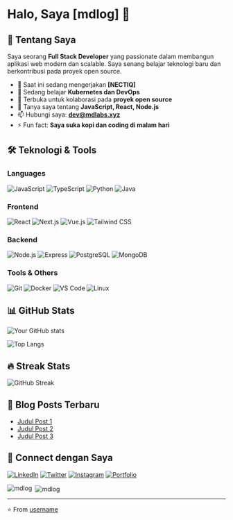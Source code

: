 # Halo, Saya [mdlog] 👋

## 🚀 Tentang Saya

Saya seorang **Full Stack Developer** yang passionate dalam membangun aplikasi web modern dan scalable. Saya senang belajar teknologi baru dan berkontribusi pada proyek open source.

- 🔭 Saat ini sedang mengerjakan **[NECTIQ]**
- 🌱 Sedang belajar **Kubernetes dan DevOps**
- 👯 Terbuka untuk kolaborasi pada **proyek open source**
- 💬 Tanya saya tentang **JavaScript, React, Node.js**
- 📫 Hubungi saya: **dev@mdlabs.xyz**
- ⚡ Fun fact: **Saya suka kopi dan coding di malam hari**

## 🛠️ Teknologi & Tools

### Languages
![JavaScript](https://img.shields.io/badge/-JavaScript-F7DF1E?style=flat-square&logo=javascript&logoColor=black)
![TypeScript](https://img.shields.io/badge/-TypeScript-3178C6?style=flat-square&logo=typescript&logoColor=white)
![Python](https://img.shields.io/badge/-Python-3776AB?style=flat-square&logo=python&logoColor=white)
![Java](https://img.shields.io/badge/-Java-007396?style=flat-square&logo=java&logoColor=white)

### Frontend
![React](https://img.shields.io/badge/-React-61DAFB?style=flat-square&logo=react&logoColor=black)
![Next.js](https://img.shields.io/badge/-Next.js-000000?style=flat-square&logo=next.js&logoColor=white)
![Vue.js](https://img.shields.io/badge/-Vue.js-4FC08D?style=flat-square&logo=vue.js&logoColor=white)
![Tailwind CSS](https://img.shields.io/badge/-Tailwind_CSS-38B2AC?style=flat-square&logo=tailwind-css&logoColor=white)

### Backend
![Node.js](https://img.shields.io/badge/-Node.js-339933?style=flat-square&logo=node.js&logoColor=white)
![Express](https://img.shields.io/badge/-Express-000000?style=flat-square&logo=express&logoColor=white)
![PostgreSQL](https://img.shields.io/badge/-PostgreSQL-336791?style=flat-square&logo=postgresql&logoColor=white)
![MongoDB](https://img.shields.io/badge/-MongoDB-47A248?style=flat-square&logo=mongodb&logoColor=white)

### Tools & Others
![Git](https://img.shields.io/badge/-Git-F05032?style=flat-square&logo=git&logoColor=white)
![Docker](https://img.shields.io/badge/-Docker-2496ED?style=flat-square&logo=docker&logoColor=white)
![VS Code](https://img.shields.io/badge/-VS_Code-007ACC?style=flat-square&logo=visual-studio-code&logoColor=white)
![Linux](https://img.shields.io/badge/-Linux-FCC624?style=flat-square&logo=linux&logoColor=black)

## 📊 GitHub Stats

![Your GitHub stats](https://github-readme-stats.vercel.app/api?username=mdlog&show_icons=true&theme=radical)

![Top Langs](https://github-readme-stats.vercel.app/api/top-langs/?username=mdlog&layout=compact&theme=radical)

## 🔥 Streak Stats

![GitHub Streak](https://github-readme-streak-stats.herokuapp.com/?user=mdlog&theme=radical)

## 📝 Blog Posts Terbaru

<!-- BLOG-POST-LIST:START -->
- [Judul Post 1](link-post-1)
- [Judul Post 2](link-post-2)
- [Judul Post 3](link-post-3)
<!-- BLOG-POST-LIST:END -->

## 🤝 Connect dengan Saya

[![LinkedIn](https://img.shields.io/badge/-LinkedIn-0077B5?style=flat-square&logo=linkedin&logoColor=white)](https://linkedin.com/in/username)
[![Twitter](https://img.shields.io/badge/-Twitter-1DA1F2?style=flat-square&logo=twitter&logoColor=white)](https://twitter.com/username)
[![Instagram](https://img.shields.io/badge/-Instagram-E4405F?style=flat-square&logo=instagram&logoColor=white)](https://instagram.com/username)
[![Portfolio](https://img.shields.io/badge/-Portfolio-000000?style=flat-square&logo=google-chrome&logoColor=white)](https://yourportfolio.com)

<p><img align="left" src="https://github-readme-stats.vercel.app/api/top-langs?username=mdlog&show_icons=true&locale=en&layout=compact" alt="mdlog" /></p>

<p>&nbsp;<img align="center" src="https://github-readme-stats.vercel.app/api?username=mdlog&show_icons=true&locale=en" alt="mdlog" /></p>

---

⭐️ From [username](https://github.com/mdlog)
